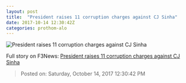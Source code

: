 ```yaml
---
layout: post
title:  "President raises 11 corruption charges against CJ Sinha"
date: 2017-10-14 12:30:42Z
categories: prothom-alo
---
```


![President raises 11 corruption charges against CJ Sinha](http://en.prothom-alo.com/contents/cache/images/1200x630x1/uploads/media/2017/10/14/aabdcadb1c3851cfb6ba8862cdad9249-CJ.jpg?jadewits_media_id=152111)




Full story on F3News: [President raises 11 corruption charges against CJ Sinha](http://www.f3nws.com/n/VMS3TE)

> Posted on: Saturday, October 14, 2017 12:30:42 PM
